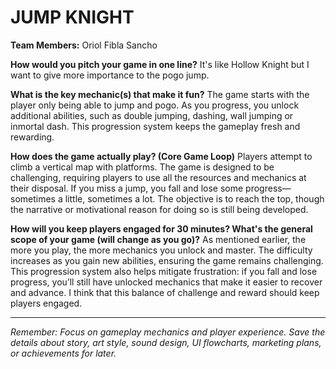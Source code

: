# JUMP KNIGHT
**Team Members:** Oriol Fibla Sancho

**How would you pitch your game in one line?**
It's like Hollow Knight but I want to give more importance to the pogo jump.

**What is the key mechanic(s) that make it fun?**
The game starts with the player only being able to jump and pogo. As you progress, you unlock additional abilities, 
such as double jumping, dashing, wall jumping or inmortal dash. This progression system keeps the gameplay fresh and rewarding.

**How does the game actually play? (Core Game Loop)**
Players attempt to climb a vertical map with platforms. The game is designed to be challenging, requiring players to use all the 
resources and mechanics at their disposal. If you miss a jump, you fall and lose some progress—sometimes a little, sometimes a lot. 
The objective is to reach the top, though the narrative or motivational reason for doing so is still being developed.

**How will you keep players engaged for 30 minutes? What's the general scope of your game (will change as you go)?**
As mentioned earlier, the more you play, the more mechanics you unlock and master. The difficulty increases as you gain new abilities, 
ensuring the game remains challenging. This progression system also helps mitigate frustration: if you fall and lose progress, 
you’ll still have unlocked mechanics that make it easier to recover and advance. I think that this balance of challenge and reward should keep players engaged.

---
*Remember: Focus on gameplay mechanics and player experience. Save the details about story, art style, sound design, UI flowcharts, marketing plans, or achievements for later.*
